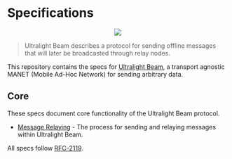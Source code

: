 # Specifications

<p align="center">
  <img src="https://media1.giphy.com/media/uilSu33t0FnKE/giphy.gif?cid=790b7611fc49b01d6a7d29473ae2016632302610a06d6f30&rid=giphy.gif" />
</p>

> Ultralight Beam describes a protocol for sending offline messages that will later be broadcasted through relay nodes.

This repository contains the specs for [Ultralight Beam](https://ultralightbeam.io), a transport agnostic MANET (Mobile Ad-Hoc Network) for sending arbitrary data.

## Core

These specs document core functionality of the Ultralight Beam protocol.

- [Message Relaying](./message-relaying.md) - The process for sending and relaying messages within Ultralight Beam.

All specs follow [RFC-2119](https://tools.ietf.org/html/rfc2119).